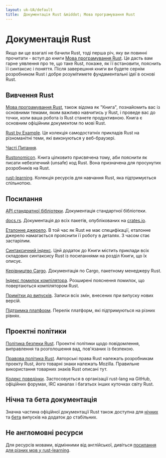 ```yaml
---
layout: uk-UA/default
title:  Документація Rust &middot; Мова програмування Rust
---
```


# Документація Rust

Якщо ви ще взагалі не бачили Rust, тоді перша річ, яку ви повинні прочитати -
вступ до книги [Мова програмування Rust][book]. Це дасть вам гарне уявлення про те, 
що таке Rust, покаже, як її встановити, пояснить її синтаксис і поняття. 
Після заверешння книги ви будете сернім розробником Rust і добре розумітимете
фундаментальні ідеї в основі Rust.

## Вивчення Rust

[Мова програмування Rust][book], також відома як "Книга",
познайомить вас із основними темами, яким важливо навчитись у Rust, 
і проведе вас до точки, коли ваша робота із Rust станете продуктивною. 
Книга є основним офіційним документом по мові Rust.

[Rust by Example][rbe]. Це колекція самодостатніх прикладів Rust
на різноманітні теми, які виконуються у веб-браузері.

[Часті Питання][faq].

[Rustonomicon][nomicon]. Книга цілковито присвячена тому, аби пояснити
як писати небезпечний (unsafe) код Rust. Вона призначена для просунутих
розробників на Rust.

[rust-learning]. Колекція ресурсів для навчання Rust, яка підтримується спільнотою.

[book]: https://doc.rust-lang.org/book/
[rbe]: http://rustbyexample.com
[faq]: faq.html
[nomicon]: https://doc.rust-lang.org/nomicon/
[rust-learning]: https://github.com/ctjhoa/rust-learning

## Посилання

[API стандратної бібліотеки][api]. Документація стандартної бібліотеки.

[docs.rs]. Документація до всіх пакетів, опублікованих на [crates.io].

[Еталонне джерело][ref]. В той час як Rust не має специфікації, еталонне джерело
намагається прояснити її роботу в деталях. З часом стає застарілим.

[Синтаксичний індекс][syn]. Цей додаток до Книги містить приклади
всіх складових синтаксису Rust із посиланнями на розділ Книги, що їх описує.

[Керівництво Cargo][cargo]. Документація по Cargo, пакетному менеджеру
Rust.

[Індекс помилок компілятора][err]. Розширені пояснення помилок, що повертаються
компілятором Rust.

[Примітки до випусків][release_notes]. Записи всіх змін, внесених при випуску нових версій.

[Підтримка платформ][platform_support]. Перелік платформ, які підтримуються на різних рівнях.

[api]: https://doc.rust-lang.org/std/
[syn]: https://doc.rust-lang.org/book/syntax-index.html
[ref]: https://doc.rust-lang.org/reference
[cargo]: http://doc.crates.io/guide.html
[err]: https://doc.rust-lang.org/error-index.html
[release_notes]: https://github.com/rust-lang/rust/blob/master/RELEASES.md
[docs.rs]: https://docs.rs
[crates.io]: https://crates.io
[platform_support]: https://forge.rust-lang.org/platform-support.html

## Проектні політики

[Політика безпеки Rust][security]. Проектні політики щодо
повідомлення, виправлення та розголошення вад, пов'язаних із безпекою.

[Правова політика Rust][legal]. Авторські права Rust
належать розробникам проекту Rust, його товарні знаки належать Mozilla.
Правильне використання товарних знаків Rust описані тут.

[Кодекс поведінки][coc]. Застосовується в організації rust-lang
на GitHub, офіційних форумах, IRC каналах і багатьох інших куточках світу Rust.

[security]: security.html
[legal]: legal.html
[coc]: conduct.html

## Нічна та бета документація

Значна частина офіційної документації Rust також доступна для
[нічних][nightly] та [бета][beta] випусків на додаток до стабільних.

[nightly]: https://doc.rust-lang.org/nightly/
[beta]: https://doc.rust-lang.org/beta/

## Не англомовні ресурси

Для ресурсів мовами, відмінними від англійської, дивіться
[посилання для різних мов у rust-learning][locale].

[locale]: https://github.com/ctjhoa/rust-learning#locale-links
